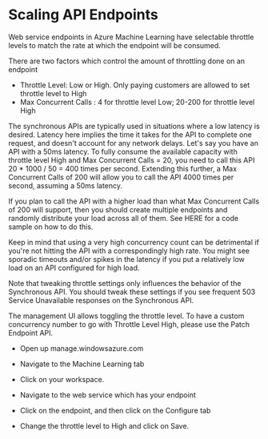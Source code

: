 # Scaling API Endpoints

Web service endpoints in Azure Machine Learning have selectable throttle levels to match the rate at which the endpoint will be consumed.

There are two factors which control the amount of throttling done on an endpoint
- Throttle Level: Low or High. Only paying customers are allowed to set throttle level to High
- Max Concurrent Calls : 4 for throttle level Low; 20-200 for throttle level High


The synchronous APIs are typically used in situations where a low latency is desired. Latency here implies the time it takes for the API to complete one request, and doesn't account for any network delays. Let's say you have an API with a 50ms latency. To fully consume the available capacity with throttle level High and Max Concurrent Calls = 20, you need to call this API 20 * 1000 / 50 = 400 times per second. Extending this further, a Max Concurrent Calls of 200 will allow you to call the API 4000 times per second, assuming a 50ms latency.

If you plan to call the API with a higher load than what Max Concurrent Calls of 200 will support, then you should create multiple endpoints and randomly distribute your load across all of them. See HERE for a code sample on how to do this.

Keep in mind that using a very high concurrency count can be detrimental if you're not hitting the API with a correspondingly high rate. You might see sporadic timeouts and/or spikes in the latency if you put a relatively low load on an API configured for high load.

Note that tweaking throttle settings only influences the behavior of the Synchronous API. You should tweak these settings if you see frequent 503 Service Unavailable responses on the Synchronous API.

The management UI allows toggling the throttle level. To have a custom concurrency number to go with Throttle Level High, please use the Patch Endpoint API.

- Open up manage.windowsazure.com
- Navigate to the Machine Learning tab
- Click on your workspace.
- Navigate to the web service which has your endpoint


- Click on the endpoint, and then click on the Configure tab



- Change the throttle level to High and click on Save.


